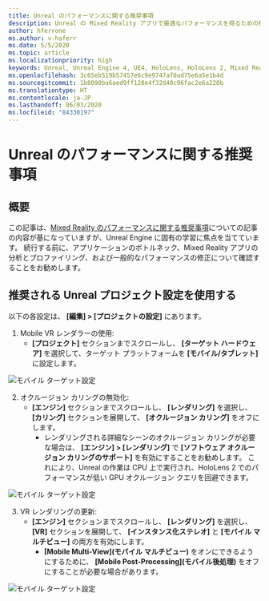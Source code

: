 ```yaml
---
title: Unreal のパフォーマンスに関する推奨事項
description: Unreal の Mixed Reality アプリで最適なパフォーマンスを得るための推奨事項
author: hferrone
ms.author: v-haferr
ms.date: 5/5/2020
ms.topic: article
ms.localizationpriority: high
keywords: Unreal, Unreal Engine 4, UE4, HoloLens, HoloLens 2, Mixed Reality, パフォーマンス, 最適化, 設定, ドキュメント
ms.openlocfilehash: 3c65eb519b57457e6c9e9747af0ad75e6a5e1b4d
ms.sourcegitcommit: 1b8090ba6aed9ff128e4f32d40c96fac2e6a220b
ms.translationtype: HT
ms.contentlocale: ja-JP
ms.lasthandoff: 06/03/2020
ms.locfileid: "84330197"
---
```

# <a name="performance-recommendations-for-unreal"></a>Unreal のパフォーマンスに関する推奨事項

## <a name="overview"></a>概要

この記事は、[Mixed Reality のパフォーマンスに関する推奨事項](understanding-performance-for-mixed-reality.md)についての記事の内容が基になっていますが、Unreal Engine に固有の学習に焦点を当てています。 続行する前に、アプリケーションのボトルネック、Mixed Reality アプリの分析とプロファイリング、および一般的なパフォーマンスの修正について確認することをお勧めします。

## <a name="recommended-unreal-project-settings"></a>推奨される Unreal プロジェクト設定を使用する
以下の各設定は、 **[編集] > [プロジェクトの設定]** にあります。

1. Mobile VR レンダラーの使用:
    * **[プロジェクト]** セクションまでスクロールし、 **[ターゲット ハードウェア]** を選択して、ターゲット プラットフォームを **[モバイル/タブレット]** に設定します。

![モバイル ターゲット設定](images/unreal/performance-recommendations-img-01.png)

2. オクルージョン カリングの無効化:
    * **[エンジン]** セクションまでスクロールし、 **[レンダリング]** を選択し、 **[カリング]** セクションを展開して、 **[オクルージョン カリング]** をオフにします。
        + レンダリングされる詳細なシーンのオクルージョン カリングが必要な場合は、 **[エンジン] > [レンダリング]** で **[ソフトウェア オクルージョン カリングのサポート]** を有効にすることをお勧めします。 これにより、Unreal の作業は CPU 上で実行され、HoloLens 2 でのパフォーマンスが低い GPU オクルージョン クエリを回避できます。

![モバイル ターゲット設定](images/unreal/performance-recommendations-img-02.png)

3. VR レンダリングの更新:
    * **[エンジン]** セクションまでスクロールし、 **[レンダリング]** を選択し、 **[VR]** セクションを展開して、 **[インスタンス化ステレオ]** と **[モバイル マルチビュー]** の両方を有効にします。
        + **[Mobile Multi-View]\(モバイル マルチビュー\)** をオンにできるようにするために、 **[Mobile Post-Processing]\(モバイル後処理\)** をオフにすることが必要な場合があります。

![モバイル ターゲット設定](images/unreal/performance-recommendations-img-03.png)
